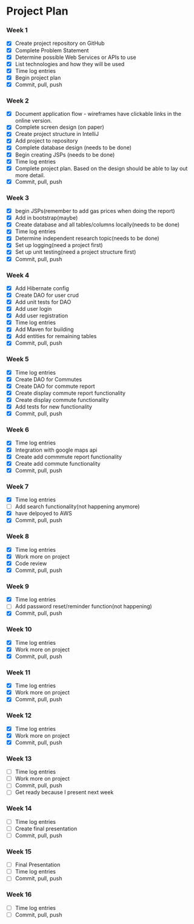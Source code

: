 # Project Plan

### Week 1
- [X] Create project repository on GitHub
- [X] Complete Problem Statement
- [X] Determine possible Web Services or APIs to use
- [X] List technologies and how they will be used
- [X] Time log entries
- [X] Begin project plan
- [X] Commit, pull, push

### Week 2
- [X] Document application flow - wireframes have clickable links in the online version.
- [X] Complete screen design (on paper)
- [X] Create project structure in IntelliJ
- [X] Add project to repository
- [X] Complete database design (needs to be done)
- [X] Begin creating JSPs (needs to be done)
- [X] Time log entries
- [X] Complete project plan. Based on the design should be able to lay out 
more detail.
- [X] Commit, pull, push

### Week 3
- [X] begin JSPs(remember to add gas prices when doing the report)
- [X] Add in bootstrap(maybe)
- [X] Create database and all tables/columns locally(needs to be done)
- [X] Time log entries
- [X] Determine independent research topic(needs to be done)
- [X] Set up logging(need a project first)
- [X] Set up unit testing(need a project structure first)
- [X] Commit, pull, push
### Week 4
- [X] Add Hibernate config
- [X] Create DAO for user crud
- [X] Add unit tests for DAO
- [X] Add user login  
- [X] Add user registration
- [X] Time log entries
- [X] Add Maven for building
- [X] Add entities for remaining tables
- [X] Commit, pull, push
### Week 5

- [X] Time log entries
- [X] Create DAO for Commutes
- [X] Create DAO for commute report
- [X] Create display commute report functionality
- [X] Create display commute functionality
- [X] Add tests for new functionality
- [X] Commit, pull, push
### Week 6
- [X] Time log entries
- [X] Integration with google maps api
- [X] Create add commmute report functionality
- [X] Create add commute functionality
- [X] Commit, pull, push
### Week 7
- [X] Time log entries
- [ ] Add search functionality(not happening anymore)
- [X] have delpoyed to AWS
- [X] Commit, pull, push
### Week 8
- [X] Time log entries
- [X] Work more on project
- [X] Code review
- [X] Commit, pull, push
### Week 9
- [X] Time log entries
- [ ] Add password reset/reminder function(not happening)
- [X] Commit, pull, push
### Week 10
- [X] Time log entries
- [X] Work more on project
- [X] Commit, pull, push
### Week 11
- [X] Time log entries
- [X] Work more on project
- [X] Commit, pull, push
### Week 12
- [X] Time log entries
- [X] Work more on project
- [X] Commit, pull, push
### Week 13
- [ ] Time log entries
- [ ] Work more on project
- [ ] Commit, pull, push
- [ ] Get ready because I present next week
### Week 14
- [ ] Time log entries
- [ ] Create final presentation
- [ ] Commit, pull, push
### Week 15
- [ ] Final Presentation
- [ ] Time log entries
- [ ] Commit, pull, push
### Week 16
- [ ] Time log entries
- [ ] Commit, pull, push